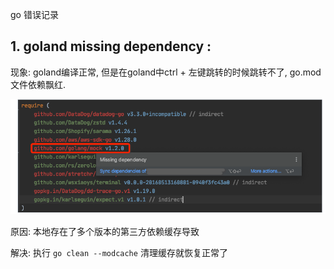 go 错误记录

## 1. goland missing dependency :

现象: goland编译正常, 但是在goland中ctrl + 左键跳转的时候跳转不了, go.mod文件依赖飘红.

![missing_dependency](Untitled/image-20211104001631280.png)

原因: 本地存在了多个版本的第三方依赖缓存导致

解决: 执行 `go clean --modcache` 清理缓存就恢复正常了